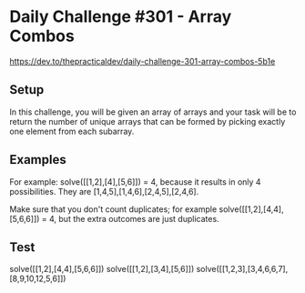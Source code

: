 # Daily Challenge #301 - Array Combos

https://dev.to/thepracticaldev/daily-challenge-301-array-combos-5b1e

## Setup

In this challenge, you will be given an array of arrays and your task will be to return the number of unique arrays that can be formed by picking exactly one element from each subarray.

## Examples

For example: solve([[1,2],[4],[5,6]]) = 4, because it results in only 4 possibilities. They are [1,4,5],[1,4,6],[2,4,5],[2,4,6].

Make sure that you don't count duplicates; for example solve([[1,2],[4,4],[5,6,6]]) = 4, but the extra outcomes are just duplicates.

## Test

solve([[1,2],[4,4],[5,6,6]])
solve([[1,2],[3,4],[5,6]])
solve([[1,2,3],[3,4,6,6,7],[8,9,10,12,5,6]])

